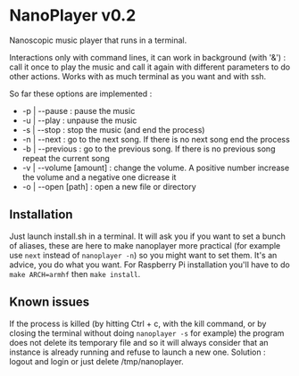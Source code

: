 # NanoPlayer v0.2

 Nanoscopic music player that runs in a terminal.

 Interactions only with command lines, it can work in background (with '&') : call it once to play the music and call it again with different parameters to do other actions. Works with as much terminal as you want and with ssh.

 So far these options are implemented :
  * -p | --pause : pause the music
  * -u | --play : unpause the music
  * -s | --stop : stop the music (and end the process)
  * -n | --next : go to the next song. If there is no next song end the process
  * -b | --previous : go to the previous song. If there is no previous song repeat the current song
  * -v | --volume [amount] : change the volume. A positive number increase the volume and a negative one dicrease it
  * -o | --open [path] : open a new file or directory

## Installation
Just launch install.sh in a terminal. It will ask you if you want to set a bunch of aliases, these are here to make nanoplayer more practical (for example use `next` instead of `nanoplayer -n`) so you might want to set them. It's an advice, you do what you want.
For Raspberry Pi installation you'll have to do `make ARCH=armhf` then `make install`.

## Known issues

  If the process is killed (by hitting Ctrl + c, with the kill command, or by closing the terminal without doing `nanoplayer -s` for example) the program does not delete its temporary file and so it will always consider that an instance is already running and refuse to launch a new one.
  Solution : logout and login or just delete /tmp/nanoplayer.
